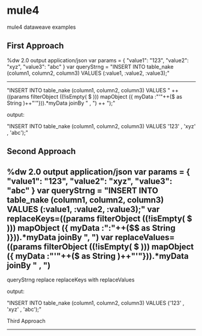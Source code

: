 # mule4
mule4 dataweave examples


First Approach
----------------------
%dw 2.0
output application/json
var params = {
    "value1": "123",
    "value2": "xyz",
    "value3": "abc"
}
var queryStrng = "INSERT INTO table_nake (column1, column2, column3) VALUES (:value1, :value2, :value3);"

---
 "INSERT INTO table_nake (column1, column2, column3) VALUES " ++ ((params filterObject ((!isEmpty( $ ))) mapObject ({ myData :"'"++($ as String )++"'"})).*myData joinBy " , ") ++ ");"




output:

"INSERT INTO table_nake (column1, column2, column3) VALUES '123' , 'xyz' , 'abc');"



Second Approach
----------------------

%dw 2.0
output application/json
var params = {
    "value1": "123",
    "value2": "xyz",
    "value3": "abc"
}
var queryStrng = "INSERT INTO table_nake (column1, column2, column3) VALUES (:value1, :value2, :value3);"
var replaceKeys=((params filterObject ((!isEmpty( $ ))) mapObject ({ myData :":"++($$ as String )})).*myData joinBy ", ")
var replaceValues=((params filterObject ((!isEmpty( $ ))) mapObject ({ myData :"'"++($ as String )++"'"})).*myData joinBy " , ")
---
  
queryStrng replace replaceKeys with replaceValues


output:

"INSERT INTO table_nake (column1, column2, column3) VALUES ('123' , 'xyz' , 'abc');"


Third Approach

--------------------


<flow name="sampleFlow" doc:id="ab82c311-1b99-4b64-a0fd-2100d4923639" >
		<scheduler doc:name="Scheduler" doc:id="aa5f7108-46d7-4e43-8669-ab2a2b6d0557" >
			<scheduling-strategy >
				<fixed-frequency timeUnit="MINUTES"/>
			</scheduling-strategy>
		</scheduler>
		<set-variable value='#["INSERT INTO table_nake (column1, column2, column3) VALUES (:value1, :value2, :value3);"]' doc:name="query" doc:id="2c20a44f-5c98-4f1b-88a5-1bf8ff13ec29" variableName="queryString"/>
		<set-variable value='#[{&#10;    "value1": "123",&#10;    "value2": "xyz",&#10;    "value3": "abc"&#10;}]' doc:name="input" doc:id="6987a580-d527-4673-a75b-1a123ad45a68" variableName="varinput"/>
		<foreach doc:name="For Each" doc:id="f3bcded3-2fb5-4c49-bf6c-f6b386d0e88b" collection='#[keysOf(vars.varinput)]'>
			<logger level="INFO" doc:name="Logger" doc:id="0cca225a-1e6f-47dd-a154-5e2a4a97161b" />
			<set-variable value='#[%dw 2.0&#10;import * from dw::core::Strings&#10;output application/json&#10;---&#10;&#10;replaceAll(vars.queryString,(":" ++ payload),vars.varinput[payload])]' doc:name="Set Variable" doc:id="1baa1535-9a9f-4c6d-84f5-afba6ceb66ce" variableName="queryString"/>
		</foreach>
		<ee:transform doc:name="Transform Message" doc:id="96fd1554-1e57-462b-8e13-efa816664c64" >
			<ee:message >
				<ee:set-payload ><![CDATA[%dw 2.0
output application/json
---
{"query":vars.queryString
}]]></ee:set-payload>
			</ee:message>
		</ee:transform>
		<logger level="INFO" doc:name="Logger" doc:id="0c5462df-a394-4b47-84ec-6436366fa8e4" message="#[payload]"/>
	</flow>




